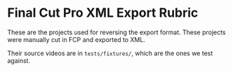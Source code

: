 # Final Cut Pro XML Export Rubric

These are the projects used for reversing the export format.
These projects were manually cut in FCP and exported to XML.

Their source videos are in `tests/fixtures/`, which are the ones we test against.
